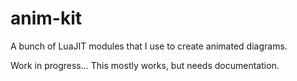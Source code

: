# anim-kit
A bunch of LuaJIT modules that I use to create animated diagrams.

Work in progress...
This mostly works, but needs documentation.
